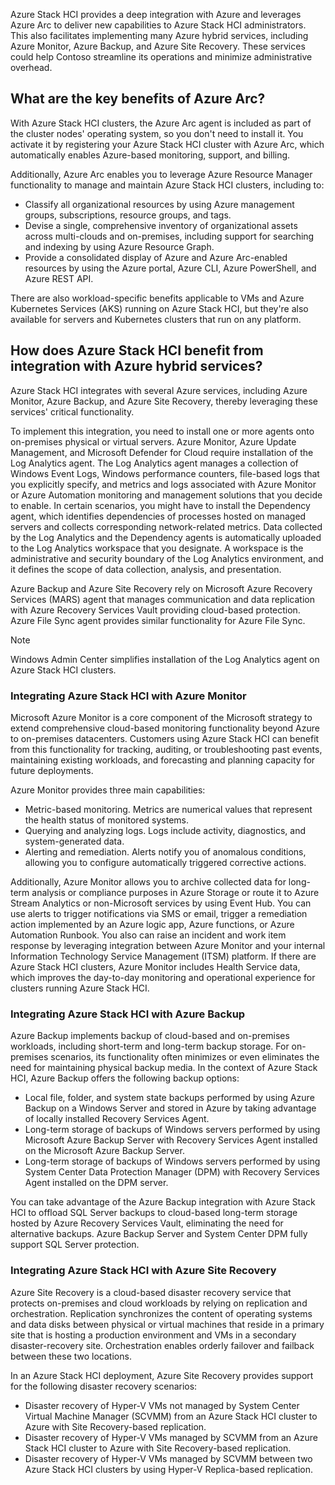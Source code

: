 Azure Stack HCI provides a deep integration with Azure and leverages Azure Arc to deliver new capabilities to Azure Stack HCI administrators. This also facilitates implementing many Azure hybrid services, including Azure Monitor, Azure Backup, and Azure Site Recovery. These services could help Contoso streamline its operations and minimize administrative overhead.

## What are the key benefits of Azure Arc?

With Azure Stack HCI clusters, the Azure Arc agent is included as part of the cluster nodes' operating system, so you don't need to install it. You activate it by registering your Azure Stack HCI cluster with Azure Arc, which automatically enables Azure-based monitoring, support, and billing.

Additionally, Azure Arc enables you to leverage Azure Resource Manager functionality to manage and maintain Azure Stack HCI clusters, including to:

- Classify all organizational resources by using Azure management groups, subscriptions, resource groups, and tags.
- Devise a single, comprehensive inventory of organizational assets across multi-clouds and on-premises, including support for searching and indexing by using Azure Resource Graph.
- Provide a consolidated display of Azure and Azure Arc-enabled resources by using the Azure portal, Azure CLI, Azure PowerShell, and Azure REST API.

There are also workload-specific benefits applicable to VMs and Azure Kubernetes Services (AKS) running on Azure Stack HCI, but they're also available for servers and Kubernetes clusters that run on any platform.

## How does Azure Stack HCI benefit from integration with Azure hybrid services?

Azure Stack HCI integrates with several Azure services, including Azure Monitor, Azure Backup, and Azure Site Recovery, thereby leveraging these services' critical functionality.

To implement this integration, you need to install one or more agents onto on-premises physical or virtual servers. Azure Monitor, Azure Update Management, and Microsoft Defender for Cloud require installation of the Log Analytics agent. The Log Analytics agent manages a collection of Windows Event Logs, Windows performance counters, file-based logs that you explicitly specify, and metrics and logs associated with Azure Monitor or Azure Automation monitoring and management solutions that you decide to enable. In certain scenarios, you might have to install the Dependency agent, which identifies dependencies of processes hosted on managed servers and collects corresponding network-related metrics. Data collected by the Log Analytics and the Dependency agents is automatically uploaded to the Log Analytics workspace that you designate. A workspace is the administrative and security boundary of the Log Analytics environment, and it defines the scope of data collection, analysis, and presentation.

Azure Backup and Azure Site Recovery rely on Microsoft Azure Recovery Services (MARS) agent that manages communication and data replication with Azure Recovery Services Vault providing cloud-based protection. Azure File Sync agent provides similar functionality for Azure File Sync.

> [!NOTE]
> Windows Admin Center simplifies installation of the Log Analytics agent on Azure Stack HCI clusters.

### Integrating Azure Stack HCI with Azure Monitor

Microsoft Azure Monitor is a core component of the Microsoft strategy to extend comprehensive cloud-based monitoring functionality beyond Azure to on-premises datacenters. Customers using Azure Stack HCI can benefit from this functionality for tracking, auditing, or troubleshooting past events, maintaining existing workloads, and forecasting and planning capacity for future deployments.

Azure Monitor provides three main capabilities:

- Metric-based monitoring. Metrics are numerical values that represent the health status of monitored systems.
- Querying and analyzing logs. Logs include activity, diagnostics, and system-generated data.
- Alerting and remediation. Alerts notify you of anomalous conditions, allowing you to configure automatically triggered corrective actions.

Additionally, Azure Monitor allows you to archive collected data for long-term analysis or compliance purposes in Azure Storage or route it to Azure Stream Analytics or non-Microsoft services by using Event Hub. You can use alerts to trigger notifications via SMS or email, trigger a remediation action implemented by an Azure logic app, Azure functions, or Azure Automation Runbook. You also can raise an incident and work item response by leveraging integration between Azure Monitor and your internal Information Technology Service Management (ITSM) platform. If there are Azure Stack HCI clusters, Azure Monitor includes Health Service data, which improves the day-to-day monitoring and operational experience for clusters running Azure Stack HCI.

### Integrating Azure Stack HCI with Azure Backup

Azure Backup implements backup of cloud-based and on-premises workloads, including short-term and long-term backup storage. For on-premises scenarios, its functionality often minimizes or even eliminates the need for maintaining physical backup media. In the context of Azure Stack HCI, Azure Backup offers the following backup options:

- Local file, folder, and system state backups performed by using Azure Backup on a Windows Server and stored in Azure by taking advantage of locally installed Recovery Services Agent.
- Long-term storage of backups of Windows servers performed by using Microsoft Azure Backup Server with Recovery Services Agent installed on the Microsoft Azure Backup Server.
- Long-term storage of backups of Windows servers performed by using System Center Data Protection Manager (DPM) with Recovery Services Agent installed on the DPM server.

You can take advantage of the Azure Backup integration with Azure Stack HCI to offload SQL Server backups to cloud-based long-term storage hosted by Azure Recovery Services Vault, eliminating the need for alternative backups. Azure Backup Server and System Center DPM fully support SQL Server protection.

### Integrating Azure Stack HCI with Azure Site Recovery

Azure Site Recovery is a cloud-based disaster recovery service that protects on-premises and cloud workloads by relying on replication and orchestration. Replication synchronizes the content of operating systems and data disks between physical or virtual machines that reside in a primary site that is hosting a production environment and VMs in a secondary disaster-recovery site. Orchestration enables orderly failover and failback between these two locations.

In an Azure Stack HCI deployment, Azure Site Recovery provides support for the following disaster recovery scenarios:

- Disaster recovery of Hyper-V VMs not managed by System Center Virtual Machine Manager (SCVMM) from an Azure Stack HCI cluster to Azure with Site Recovery-based replication.
- Disaster recovery of Hyper-V VMs managed by SCVMM from an Azure Stack HCI cluster to Azure with Site Recovery-based replication.
- Disaster recovery of Hyper-V VMs managed by SCVMM between two Azure Stack HCI clusters by using Hyper-V Replica-based replication.
